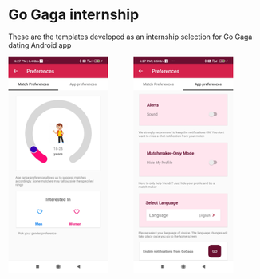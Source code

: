 # Go Gaga internship

These are the templates developed as an internship selection for Go Gaga dating Android app

<img src = "images/match_preferences.jpg" width="200"> &nbsp; &nbsp; &nbsp; &nbsp; &nbsp; &nbsp; <img src = "images/app_preferences.jpg" width="200">



 
